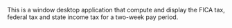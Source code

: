 This is a window desktop application that compute and display the FICA tax, federal tax and state income tax for a two-week pay period. 
